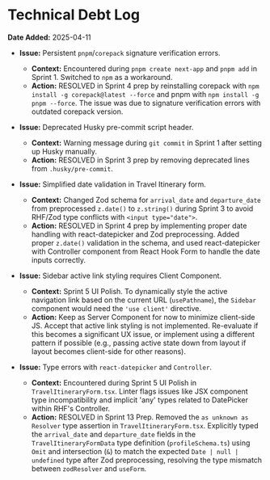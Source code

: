 # Technical Debt Log

**Date Added:** 2025-04-11

*   **Issue:** Persistent `pnpm`/`corepack` signature verification errors.
    *   **Context:** Encountered during `pnpm create next-app` and `pnpm add` in Sprint 1. Switched to `npm` as a workaround.
    *   **Action:** RESOLVED in Sprint 4 prep by reinstalling corepack with `npm install -g corepack@latest --force` and pnpm with `npm install -g pnpm --force`. The issue was due to signature verification errors with outdated corepack version.

*   **Issue:** Deprecated Husky pre-commit script header.
    *   **Context:** Warning message during `git commit` in Sprint 1 after setting up Husky manually.
    *   **Action:** RESOLVED in Sprint 3 prep by removing deprecated lines from `.husky/pre-commit`.

*   **Issue:** Simplified date validation in Travel Itinerary form.
    *   **Context:** Changed Zod schema for `arrival_date` and `departure_date` from preprocessed `z.date()` to `z.string()` during Sprint 3 to avoid RHF/Zod type conflicts with `<input type="date">`.
    *   **Action:** RESOLVED in Sprint 4 prep by implementing proper date handling with react-datepicker and Zod preprocessing. Added proper `z.date()` validation in the schema, and used react-datepicker with Controller component from React Hook Form to handle the date inputs correctly.

*   **Issue:** Sidebar active link styling requires Client Component.
    *   **Context:** Sprint 5 UI Polish. To dynamically style the active navigation link based on the current URL (`usePathname`), the `Sidebar` component would need the `'use client'` directive.
    *   **Action:** Keep as Server Component for now to minimize client-side JS. Accept that active link styling is not implemented. Re-evaluate if this becomes a significant UX issue, or implement using a different pattern if possible (e.g., passing active state down from layout if layout becomes client-side for other reasons).

*   **Issue:** Type errors with `react-datepicker` and `Controller`.
    *   **Context:** Encountered during Sprint 5 UI Polish in `TravelItineraryForm.tsx`. Linter flags issues like JSX component type incompatibility and implicit 'any' types related to DatePicker within RHF's Controller.
    *   **Action:** RESOLVED in Sprint 13 Prep. Removed the `as unknown as Resolver` type assertion in `TravelItineraryForm.tsx`. Explicitly typed the `arrival_date` and `departure_date` fields in the `TravelItineraryFormData` type definition (`profileSchema.ts`) using `Omit` and intersection (`&`) to match the expected `Date | null | undefined` type after Zod preprocessing, resolving the type mismatch between `zodResolver` and `useForm`. 